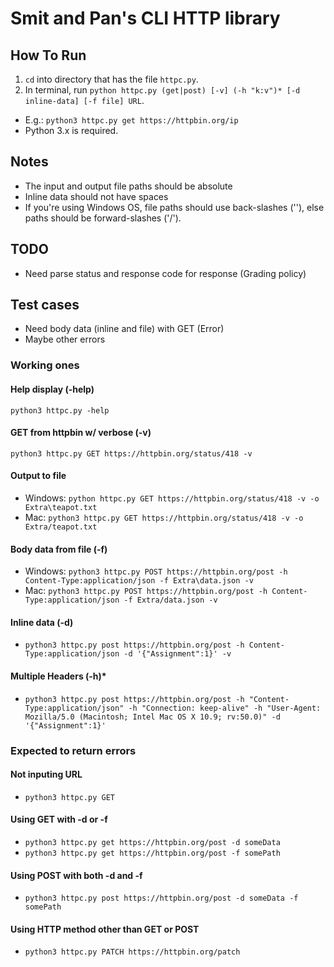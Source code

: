 # Smit and Pan's CLI HTTP library
## How To Run
1. `cd` into directory that has the file `httpc.py`.
2. In terminal, run `python httpc.py (get|post) [-v] (-h "k:v")* [-d inline-data] [-f file] URL`.
- E.g.: `python3 httpc.py get https://httpbin.org/ip`
- Python 3.x is required.

## Notes
- The input and output file paths should be absolute
- Inline data should not have spaces
- If you're using Windows OS, file paths should use back-slashes ('\'), else paths should be forward-slashes ('/').

## TODO
- Need parse status and response code for response (Grading policy)

## Test cases
- Need body data (inline and file) with GET (Error)
- Maybe other errors

### Working ones

#### Help display (-help)
`python3 httpc.py -help`

#### GET from httpbin w/ verbose (-v)
`python3 httpc.py GET https://httpbin.org/status/418 -v`

#### Output to file
- Windows: `python httpc.py GET https://httpbin.org/status/418 -v -o Extra\teapot.txt` 
- Mac: `python3 httpc.py GET https://httpbin.org/status/418 -v -o Extra/teapot.txt`

#### Body data from file (-f)
- Windows:
`python3 httpc.py POST https://httpbin.org/post -h Content-Type:application/json -f Extra\data.json -v`
- Mac:
`python3 httpc.py POST https://httpbin.org/post -h Content-Type:application/json -f Extra/data.json -v`

#### Inline data (-d)
- `python3 httpc.py post https://httpbin.org/post -h Content-Type:application/json -d '{"Assignment":1}' -v`

#### Multiple Headers (-h)*
- `python3 httpc.py post https://httpbin.org/post -h "Content-Type:application/json" -h "Connection: keep-alive" -h "User-Agent: Mozilla/5.0 (Macintosh; Intel Mac OS X 10.9; rv:50.0)" -d '{"Assignment":1}'` 

### Expected to return errors
#### Not inputing URL
- `python3 httpc.py GET`

#### Using GET with -d or -f
- `python3 httpc.py get https://httpbin.org/post -d someData`
- `python3 httpc.py get https://httpbin.org/post -f somePath`

#### Using POST with both -d and -f
- `python3 httpc.py post https://httpbin.org/post -d someData -f somePath`

#### Using HTTP method other than GET or POST
- `python3 httpc.py PATCH https://httpbin.org/patch`

